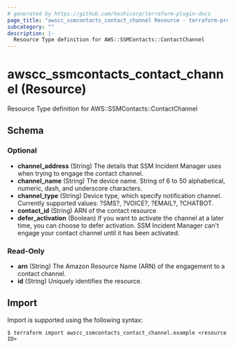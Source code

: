 ```yaml
---
# generated by https://github.com/hashicorp/terraform-plugin-docs
page_title: "awscc_ssmcontacts_contact_channel Resource - terraform-provider-awscc"
subcategory: ""
description: |-
  Resource Type definition for AWS::SSMContacts::ContactChannel
---
```


# awscc_ssmcontacts_contact_channel (Resource)

Resource Type definition for AWS::SSMContacts::ContactChannel



<!-- schema generated by tfplugindocs -->
## Schema

### Optional

- **channel_address** (String) The details that SSM Incident Manager uses when trying to engage the contact channel.
- **channel_name** (String) The device name. String of 6 to 50 alphabetical, numeric, dash, and underscore characters.
- **channel_type** (String) Device type, which specify notification channel. Currently supported values: ?SMS?, ?VOICE?, ?EMAIL?, ?CHATBOT.
- **contact_id** (String) ARN of the contact resource
- **defer_activation** (Boolean) If you want to activate the channel at a later time, you can choose to defer activation. SSM Incident Manager can't engage your contact channel until it has been activated.

### Read-Only

- **arn** (String) The Amazon Resource Name (ARN) of the engagement to a contact channel.
- **id** (String) Uniquely identifies the resource.

## Import

Import is supported using the following syntax:

```shell
$ terraform import awscc_ssmcontacts_contact_channel.example <resource ID>
```
